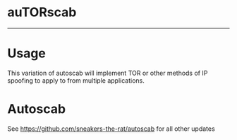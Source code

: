 # auTORscab

------------

# Usage

This variation of autoscab will implement TOR or other methods of IP spoofing to apply to from multiple applications.

# Autoscab

See https://github.com/sneakers-the-rat/autoscab for all other updates
